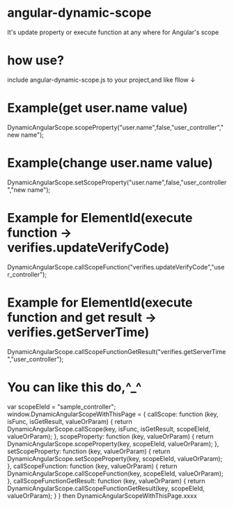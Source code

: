 # angular-dynamic-scope
It's update property or execute function at any where for Angular's scope

# how use?
include angular-dynamic-scope.js to your project,and like fllow ↓

# Example(get user.name value)
DynamicAngularScope.scopeProperty("user.name",false,"user_controller","new name");

# Example(change user.name value)
DynamicAngularScope.setScopeProperty("user.name",false,"user_controller","new name");

# Example for ElementId(execute function -> verifies.updateVerifyCode)
DynamicAngularScope.callScopeFunction("verifies.updateVerifyCode","user_controller");

# Example for ElementId(execute function and get result -> verifies.getServerTime)
DynamicAngularScope.callScopeFunctionGetResult("verifies.getServerTime","user_controller");

# You can like this do,^_^
var scopeEleId = "sample_controller";
window.DynamicAngularScopeWithThisPage = {
    callScope: function (key, isFunc, isGetResult, valueOrParam) { 
      return DynamicAngularScope.callScope(key, isFunc, isGetResult, scopeEleId, valueOrParam); 
    },
    scopeProperty: function (key, valueOrParam) { return DynamicAngularScope.scopeProperty(key, scopeEleId, valueOrParam); },
    setScopeProperty: function (key, valueOrParam) { return DynamicAngularScope.setScopeProperty(key, scopeEleId, valueOrParam); },
    callScopeFunction: function (key, valueOrParam) { return DynamicAngularScope.callScopeFunction(key, scopeEleId, valueOrParam); },
    callScopeFunctionGetResult: function (key, valueOrParam) {
      return DynamicAngularScope.callScopeFunctionGetResult(key, scopeEleId, valueOrParam); 
    }
}
then 
DynamicAngularScopeWithThisPage.xxxx
